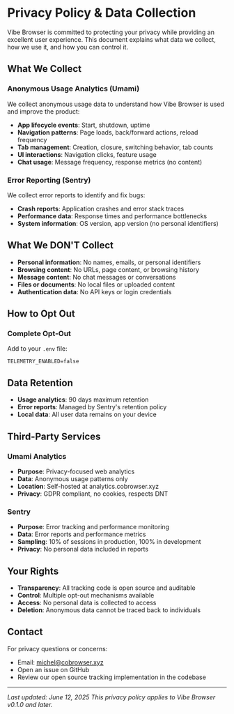 # Privacy Policy & Data Collection

Vibe Browser is committed to protecting your privacy while providing an excellent user experience. This document explains what data we collect, how we use it, and how you can control it.

## What We Collect

### Anonymous Usage Analytics (Umami)
We collect anonymous usage data to understand how Vibe Browser is used and improve the product:

- **App lifecycle events**: Start, shutdown, uptime
- **Navigation patterns**: Page loads, back/forward actions, reload frequency
- **Tab management**: Creation, closure, switching behavior, tab counts
- **UI interactions**: Navigation clicks, feature usage
- **Chat usage**: Message frequency, response metrics (no content)

### Error Reporting (Sentry)
We collect error reports to identify and fix bugs:

- **Crash reports**: Application crashes and error stack traces
- **Performance data**: Response times and performance bottlenecks
- **System information**: OS version, app version (no personal identifiers)

## What We DON'T Collect

- **Personal information**: No names, emails, or personal identifiers
- **Browsing content**: No URLs, page content, or browsing history
- **Message content**: No chat messages or conversations
- **Files or documents**: No local files or uploaded content
- **Authentication data**: No API keys or login credentials

## How to Opt Out

### Complete Opt-Out
Add to your `.env` file:
```
TELEMETRY_ENABLED=false
```

## Data Retention

- **Usage analytics**: 90 days maximum retention
- **Error reports**: Managed by Sentry's retention policy
- **Local data**: All user data remains on your device

## Third-Party Services

### Umami Analytics
- **Purpose**: Privacy-focused web analytics
- **Data**: Anonymous usage patterns only
- **Location**: Self-hosted at analytics.cobrowser.xyz
- **Privacy**: GDPR compliant, no cookies, respects DNT

### Sentry
- **Purpose**: Error tracking and performance monitoring
- **Data**: Error reports and performance metrics
- **Sampling**: 10% of sessions in production, 100% in development
- **Privacy**: No personal data included in reports

## Your Rights

- **Transparency**: All tracking code is open source and auditable
- **Control**: Multiple opt-out mechanisms available
- **Access**: No personal data is collected to access
- **Deletion**: Anonymous data cannot be traced back to individuals

## Contact

For privacy questions or concerns:
- Email: michel@cobrowser.xyz
- Open an issue on GitHub
- Review our open source tracking implementation in the codebase

---

*Last updated: June 12, 2025*
*This privacy policy applies to Vibe Browser v0.1.0 and later.*